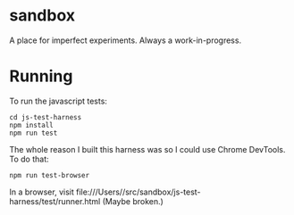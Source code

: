 # sandbox
A place for imperfect experiments. Always a work-in-progress.

# Running

To run the javascript tests:
```
cd js-test-harness
npm install
npm run test
```

The whole reason I built this harness was so I could use Chrome DevTools. To do that:
```
npm run test-browser
```
In a browser, visit
file:///Users/<USERNAME>/src/sandbox/js-test-harness/test/runner.html
(Maybe broken.)
